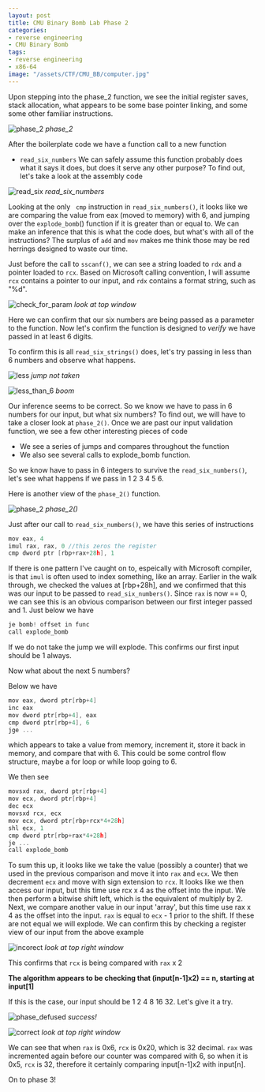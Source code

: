```yaml
---
layout: post
title: CMU Binary Bomb Lab Phase 2
categories:
- reverse engineering
- CMU Binary Bomb
tags:
- reverse engineering
- x86-64
image: "/assets/CTF/CMU_BB/computer.jpg"
---
```


Upon stepping into the phase_2 function, we see the initial register saves, stack allocation, what appears to be some base pointer linking, and some some other familiar instructions. 

![phase_2](/assets/CTF/CMU_BB/phase_2/phase_2_asm.png)
_phase_2_

After the boilerplate code we have a function call to a new function
- `read_six_numbers`
We can safely assume this function probably does what it says it does, but does it serve any other purpose? To find out, let's take a look at the assembly code

![read_six](/assets/CTF/CMU_BB/phase_2/read_six_numbers_asm.png)
_read_six_numbers_

Looking at the only ``` cmp``` instruction in `read_six_numbers()`, it looks like we are comparing the value from eax (moved to memory) with 6, and jumping over the `explode_bomb`() function if it is greater than or equal to. We can make an inference that this is what the code does, but what's with all of the instructions? The surplus of ```add``` and ```mov``` makes me think those may be red herrings designed to waste our time. 

Just before the call to ```sscanf()```, we can see a string loaded to ```rdx``` and a pointer loaded to ```rcx```.  Based on  Microsoft calling convention, I will assume ```rcx``` contains a pointer to our input, and ```rdx``` contains a format string, such as "%d".

![check_for_param](/assets/CTF/CMU_BB/phase_2/read_six_numbers_rbp+28h.png)
_look at top window_

Here we can confirm that our six numbers are being passed as a parameter to the function. Now let's confirm the function is designed to *verify* we have passed in at least 6 digits. 

To confirm this is all ```read_six_strings()``` does, let's try passing in less than 6 numbers and observe what happens.

![less](/assets/CTF/CMU_BB/phase_2/read_six_numbers_explode.png)
_jump not taken_

![less_than_6](/assets/CTF/CMU_BB/phase_2/read_six_numbers_explode_input.png)
_boom_

Our inference seems to be correct. So we know we have to pass in 6 numbers for our input, but what six numbers? To find out, we will have to take a closer look at ```phase_2()```.
Once we are past our input validation function, we see a few other interesting pieces of code
- We see a series of jumps and compares throughout the function
- We also see several calls to explode_bomb function.

So we know have to pass in 6 integers to survive the ```read_six_numbers()```, let's see what happens if we pass in 1 2 3 4 5 6.

Here is another view of the ```phase_2()``` function.

![phase_2](/assets/CTF/CMU_BB/phase_2/phase_2_asm.png)
_phase_2()_

Just after our call to ```read_six_numbers()```, we have this series of instructions

```c
mov eax, 4
imul rax, rax, 0 //this zeros the register
cmp dword ptr [rbp+rax+28h], 1
```

If there is one pattern I've caught on to, espeically with Microsoft compiler, is that ```imul``` is often used to index something, like an array. Earlier in the walk through, we checked the values at [rbp+28h], and we confirmed that this was our input to be passed to ```read_six_numbers()```. Since ```rax``` is now == 0, we can see this is an obvious comparison between our first integer passed and 1. Just below we have 

```c
je bomb! offset in func
call explode_bomb
```

If we do not take the jump we will explode. This confirms our first input should be 1 always.

Now what about the next 5 numbers?

Below we have 

```c
mov eax, dword ptr[rbp+4]
inc eax
mov dword ptr[rbp+4], eax
cmp dword ptr[rbp+4], 6
jge ...
```

which appears to take a value from memory, increment it, store it back in memory, and compare that with 6. This could be some control flow structure,  maybe a for loop or while loop going to 6. 

We then see 
```c
movsxd rax, dword ptr[rbp+4]
mov ecx, dword ptr[rbp+4]
dec ecx
movsxd rcx, ecx
mov ecx, dword ptr[rbp+rcx*4+28h]
shl ecx, 1
cmp dword ptr[rbp+rax*4+28h]
je ...
call explode_bomb
```

To sum this up, it looks like we take the value (possibly a counter) that we used in the previous comparison and move it into ```rax``` and ```ecx```. We then decrement ```ecx``` and move with sign extension to ```rcx```. It looks like we then access our input, but this time use rcx x 4 as the offset into the input. We then perform a bitwise shift left, which is the equivalent of multiply by 2. Next, we compare another value in our input 'array', but this time use rax x 4 as the offset into the input. ```rax``` is equal to ```ecx``` - 1 prior to the shift. If these are not equal we will explode. We can confirm this by checking a register view of our input from the above example

![incorect](/assets/CTF/CMU_BB/phase_2/phase2_1_2_3_4_input_reg_view.png)
_look at top right window_

This confirms that ```rcx``` is being compared with ```rax``` x 2

**The algorithm appears to be checking that (input[n-1]x2) == n, starting at input[1]**

If this is the case, our input should be 1 2 4 8 16 32. Let's give it a try. 

![phase_defused](/assets/CTF/CMU_BB/phase_2/phase_2_success.png)
_success!_

![correct](/assets/CTF/CMU_BB/phase_2/phase_2_correct_input_register_view.png)
_look at top right window_

We can see that when ```rax``` is 0x6, ```rcx``` is 0x20, which is 32 decimal. ```rax``` was incremented again before our counter was compared with 6, so when it is 0x5, ```rcx``` is 32, therefore it certainly comparing input[n-1]x2 with input[n]. 


On to phase 3!

